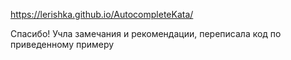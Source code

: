 https://lerishka.github.io/AutocompleteKata/

Спасибо! Учла замечания и рекомендации, переписала код по приведенному примеру
